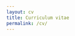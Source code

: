 ```yaml
---
layout: cv
title: Curriculum vitae
permalink: /cv/
---
```


                                                                           

